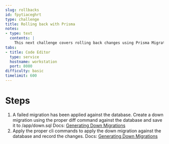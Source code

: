 ```yaml
---
slug: rollbacks
id: fpytiaceghrt
type: challenge
title: Rolling back with Prisma
notes:
- type: text
  contents: |
    This next challenge covers rolling back changes using Prisma Migrate.
tabs:
- title: Code Editor
  type: service
  hostname: workstation
  port: 8080
difficulty: basic
timelimit: 600
---
```

Steps
======
1. A failed migration has been applied against the database. Create a down migration using the proper diff command against the database and save it to /app/down.sql Docs: [Generating Down Migrations](https://www.prisma.io/docs/guides/database/developing-with-prisma-migrate/generating-down-migrations)
1. Apply the proper cli commands to apply the down migration against the database and record the changes. Docs: [Generating Down Migrations](https://www.prisma.io/docs/guides/database/developing-with-prisma-migrate/generating-down-migrations)